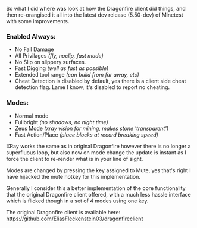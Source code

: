 So what I did where was look at how the Dragonfire client did things, and then re-orangised it all into the latest dev release (5.50-dev) of Minetest with some improvements.

### Enabled Always:
- No Fall Damage
- All Privilages _(fly, noclip, fast mode)_
- No Slip on slippery surfaces.
- Fast Digging _(well as fast as possible)_
- Extended tool range _(can build from far away, etc)_
- Cheat Detection is disabled by default, yes there is a client side cheat detection flag. Lame I know, it's disabled to report no cheating.

### Modes:
- Normal mode
- Fullbright _(no shadows, no night time)_
- Zeus Mode _(xray vision for mining, makes stone 'transparent')_
- Fast Action/Place _(place blocks at record breaking speed)_
 
XRay works the same as in original Dragonfire however there is no longer a superfluous loop, but also now on mode change the update is instant as I force the client to re-render what is in your line of sight.

Modes are changed by pressing the key assigned to Mute, yes that's right I have hijacked the mute hotkey for this implementation.

Generally I consider this a better implementation of the core functionality that the original Dragonfire client offered, with a much less hassle interface which is flicked though in a set of 4 modes using one key.

The original Dragonfire client is available here:
https://github.com/EliasFleckenstein03/dragonfireclient
